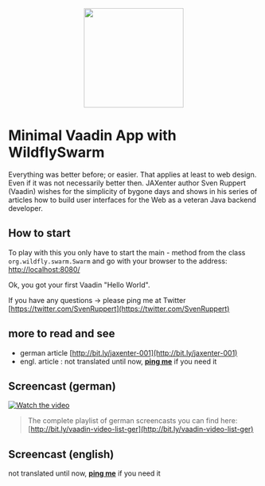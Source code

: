 
<center>
<a href="https://vaadin.com">
 <img src="https://vaadin.com/images/hero-reindeer.svg" width="200" height="200" /></a>
</center>

# Minimal Vaadin App with WildflySwarm
Everything was better before; or easier. That applies at least to web design. Even if it was not necessarily better then. JAXenter author Sven Ruppert (Vaadin) wishes for the simplicity of bygone days and shows in his series of articles how to build user interfaces for the Web as a veteran Java backend developer.

## How to start
To play with this you only have to start the main - method from the class  ```org.wildfly.swarm.Swarm``` and 
go with your browser to the address: [http://localhost:8080/](http://localhost:8080/)

Ok, you got your first Vaadin "Hello World".

If you have any questions
 -> please ping me at Twitter [https://twitter.com/SvenRuppert](https://twitter.com/SvenRuppert)


## more to read and see
* german article [http://bit.ly/jaxenter-001](http://bit.ly/jaxenter-001)
* engl. article : not translated until now, **[ping me](https://twitter.com/SvenRuppert)** if you need it


## Screencast (german)
[![Watch the video](https://img.youtube.com/vi/5UDyR-zhv0Y/0.jpg)](https://www.youtube.com/embed/5UDyR-zhv0Y?rel=0 "Watch the video")

>The complete playlist of german screencasts you can find here: 
>[http://bit.ly/vaadin-video-list-ger](http://bit.ly/vaadin-video-list-ger)

## Screencast (english)
not translated until now, **[ping me](https://twitter.com/SvenRuppert)** if you need it

